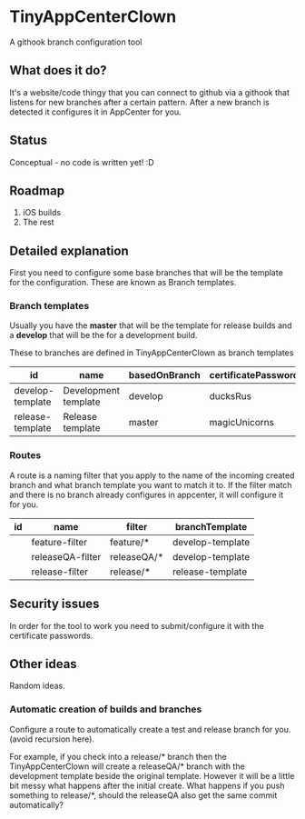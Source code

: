 # TinyAppCenterClown

A githook branch configuration tool

## What does it do?

It's a website/code thingy that you can connect to github via a githook that listens for new branches after a certain pattern. After a new branch is detected it configures it in AppCenter for you.

## Status

Conceptual - no code is written yet! :D

## Roadmap

1. iOS builds
2. The rest

## Detailed explanation

First you need to configure some base branches that will be the template for the configuration. These are known as Branch templates.



### Branch templates

Usually you have the **master** that will be the template for release builds and a **develop** that will be the for a development build.

These to branches are defined in TinyAppCenterClown as branch templates

| id | name | basedOnBranch  | certificatePassword | 
| ---|------| ---------------| --------------------| 
| develop-template        | Development template | develop|  ducksRus |
| release-template        | Release template | master | magicUnicorns |

### Routes

A route is a naming filter that you apply to the name of the incoming created branch and what branch template you want to match it to. If the filter match and there is no branch already configures in appcenter, it will configure it for you.

| id | name | filter  | branchTemplate | 
| ---|------| ---------------| --------------------| 
|    | feature-filter | feature/* | develop-template |
|    | releaseQA-filter  | releaseQA/* | develop-template |
|    | release-filter | release/* | release-template |

## Security issues

In order for the tool to work you need to submit/configure it with the certificate passwords.

## Other ideas

Random ideas.

### Automatic creation of builds and branches

Configure a route to automatically create a test and release branch for you. (avoid recursion here).

For example, if you check into a release/* branch then the TinyAppCenterClown will create a releaseQA/* branch with the development template beside the original template. However it will be a little bit messy what happens after the initial create. What happens if you push something to release/*, should the releaseQA also get the same commit automatically?
